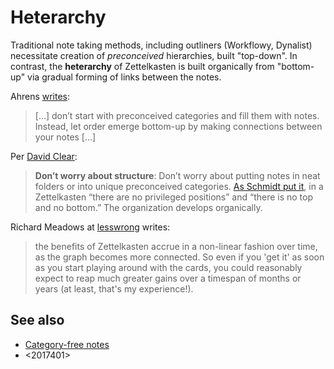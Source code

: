 # Heterarchy

Traditional note taking methods, including outliners (Workflowy, Dynalist) necessitate creation of *preconceived* hierarchies, built "top-down". In contrast, the **heterarchy** of Zettelkasten is built organically from "bottom-up" via gradual forming of links between the notes.

Ahrens [writes](https://www.quora.com/What-is-the-best-way-to-take-notes/answer/S%C3%B6nke-Ahrens?ch=10&share=e1efd8f9&srid=uJBsW):

> \[...\] don’t start with preconceived categories and fill them with notes. Instead, let order emerge bottom-up by making connections between your notes \[...\]


Per [David Clear](https://writingcooperative.com/zettelkasten-how-one-german-scholar-was-so-freakishly-productive-997e4e0ca125):

> **Don’t worry about structure**: Don’t worry about putting notes in neat folders or into unique preconceived categories. [As Schmidt put it](https://sociologica.unibo.it/article/view/8350/8270), in a Zettelkasten “there are no privileged positions” and “there is no top and no bottom.” The organization develops organically.

Richard Meadows at [lesswrong](https://www.lesswrong.com/posts/NfdHG6oHBJ8Qxc26s/the-zettelkasten-method-1) writes:

> the benefits of Zettelkasten accrue in a non-linear fashion over time, as the graph becomes more connected. So even if you 'get it' as soon as you start playing around with the cards, you could reasonably expect to reap much greater gains over a timespan of months or years (at least, that's my experience!). 

## See also

* [Category-free notes](https://article69.art.blog/2019/12/20/how-and-why-to-create-a-zettelkasten-a-guide-in-the-vein-of-niklas-luhman/)
* <2017401>
